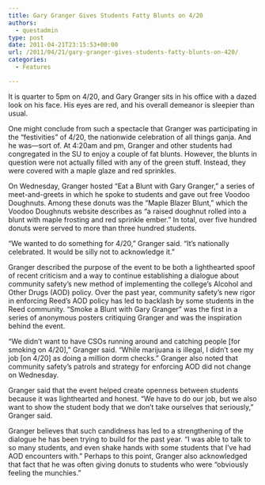 ```yaml
---
title: Gary Granger Gives Students Fatty Blunts on 4/20
authors: 
  - questadmin
type: post
date: 2011-04-21T23:15:53+00:00
url: /2011/04/21/gary-granger-gives-students-fatty-blunts-on-420/
categories:
  - Features

---
```

It is quarter to 5pm on 4/20, and Gary Granger sits in his office with a dazed look on his face. His eyes are red, and his overall demeanor is sleepier than usual.

One might conclude from such a spectacle that Granger was participating in the “festivities” of 4/20, the nationwide celebration of all things ganja. And he was—sort of. At 4:20am and pm, Granger and other students had congregated in the SU to enjoy a couple of fat blunts. However, the blunts in question were not actually filled with any of the green stuff. Instead, they were covered with a maple glaze and red sprinkles.

On Wednesday, Granger hosted “Eat a Blunt with Gary Granger,” a series of meet-and-greets in which he spoke to students and gave out free Voodoo Doughnuts. Among these donuts was the “Maple Blazer Blunt,” which the Voodoo Doughnuts website describes as “a raised doughnut rolled into a blunt with maple frosting and red sprinkle ember.” In total, over five hundred donuts were served to more than three hundred students.

“We wanted to do something for 4/20,” Granger said. “It’s nationally celebrated. It would be silly not to acknowledge it.”

Granger described the purpose of the event to be both a lighthearted spoof of recent criticism and a way to continue establishing a dialogue about community safety’s new method of implementing the college’s Alcohol and Other Drugs (AOD) policy. Over the past year, community safety’s new rigor in enforcing Reed’s AOD policy has led to backlash by some students in the Reed community. “Smoke a Blunt with Gary Granger” was the first in a series of anonymous posters critiquing Granger and was the inspiration behind the event.

“We didn’t want to have CSOs running around and catching people [for smoking on 4/20],” Granger said. “While marijuana is illegal, I didn’t see my job [on 4/20] as doing a million dorm checks.” Granger also noted that community safety’s patrols and strategy for enforcing AOD did not change on Wednesday.

Granger said that the event helped create openness between students because it was lighthearted and honest. “We have to do our job, but we also want to show the student body that we don’t take ourselves that seriously,” Granger said.

Granger believes that such candidness has led to a strengthening of the dialogue he has been trying to build for the past year. “I was able to talk to so many students, and even shake hands with some students that I’ve had AOD encounters with.” Perhaps to this point, Granger also acknowledged that fact that he was often giving donuts to students who were “obviously feeling the munchies.”